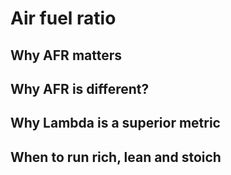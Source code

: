 # Air fuel ratio 

## Why AFR matters 

## Why AFR is different? 

## Why Lambda is a superior metric  

## When to run rich, lean and stoich  